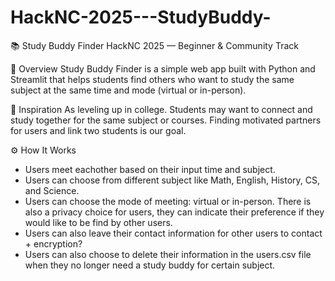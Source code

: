 # HackNC-2025---StudyBuddy-
📚 Study Buddy Finder
HackNC 2025 — Beginner & Community Track

🌟 Overview
Study Buddy Finder is a simple web app built with Python and Streamlit that helps students find others who want to study the same subject at the same time and mode (virtual or in-person).

🧠 Inspiration
As leveling up in college. Students may want to connect and study together for the same subject or courses. Finding motivated partners for users and link two students is our goal. 

⚙️ How It Works
- Users meet eachother based on their input time and subject. 
- Users can choose from different subject like Math, English, History, CS, and Science. 
- Users can choose the mode of meeting: virtual or in-person. There is also a privacy choice for users, they can indicate their preference if they would like to be find by other users. 
- Users can also leave their contact information for other users to contact + encryption?
- Users can also choose to delete their information in the users.csv file when they no longer need a study buddy for certain subject. 

